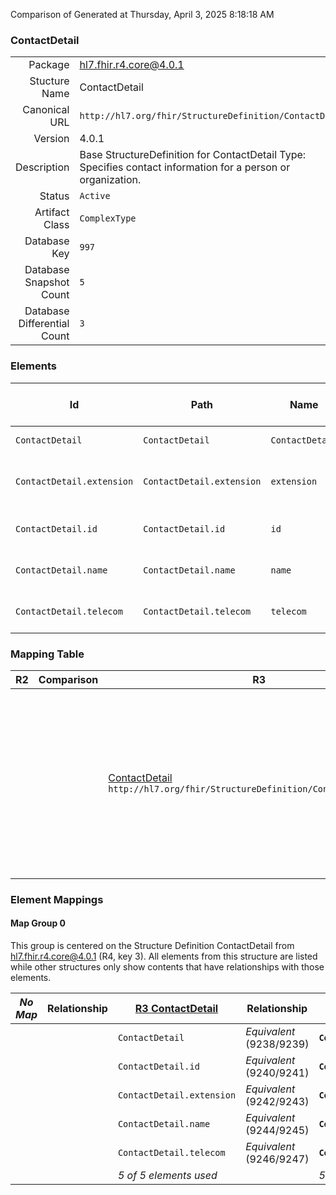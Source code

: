 Comparison of 
Generated at Thursday, April 3, 2025 8:18:18 AM

### ContactDetail

|      |     |
| ---: | --- |
| Package | hl7.fhir.r4.core@4.0.1 |
| Stucture Name | ContactDetail |
| Canonical URL | `http://hl7.org/fhir/StructureDefinition/ContactDetail` |
| Version | 4.0.1 |
| Description | Base StructureDefinition for ContactDetail Type: Specifies contact information for a person or organization. |
| Status | `Active` |
| Artifact Class | `ComplexType` |
| Database Key | `997` |
| Database Snapshot Count | `5` |
| Database Differential Count | `3` |

### Elements

| Id | Path | Name | Base Path | Short | Cardinality | Collated Type | Binding Strength | Binding Value Set |
| -- | ---- | ---- | --------- | ----- | ----------- | ------------- | ---------------- | ----------------- |
| `ContactDetail` | `ContactDetail` | `ContactDetail` | ContactDetail | Contact information | 0..* | ContactDetail |  |  |
| `ContactDetail.extension` | `ContactDetail.extension` | `extension` | Element.extension | Additional content defined by implementations | 0..* | Extension |  |  |
| `ContactDetail.id` | `ContactDetail.id` | `id` | Element.id | Unique id for inter-element referencing | 0..1 | id |  |  |
| `ContactDetail.name` | `ContactDetail.name` | `name` | ContactDetail.name | Name of an individual to contact | 0..1 | string |  |  |
| `ContactDetail.telecom` | `ContactDetail.telecom` | `telecom` | ContactDetail.telecom | Contact details for individual or organization | 0..* | ContactPoint |  |  |
### Mapping Table

| R2 | Comparison | R3 | Comparison | R4 | Comparison | R4B | Comparison | R5
| --- | --- | --- | --- | --- | --- | --- | --- | ---
| | | [ContactDetail](/docs/R3/ComplexTypes/ContactDetail.md)<br/> `http://hl7.org/fhir/StructureDefinition/ContactDetail\|3.0.2` | →→→→→→→<br/>`Equivalent`<br/>- DBKey: `388`<br/>- Reviewed: `n/a`<br/>- By: `n/a`<br/>→→→→→→→<hr/>←←←←←←←<br/>`Equivalent`<br/>- DBKey: `584`<br/>- Reviewed: `n/a`<br/>- By: `n/a`<br/>←←←←←←←| [ContactDetail](/docs/R4/ComplexTypes/ContactDetail.md)<br/> `http://hl7.org/fhir/StructureDefinition/ContactDetail\|4.0.1` | →→→→→→→<br/>`Equivalent`<br/>- DBKey: `1321`<br/>- Reviewed: `n/a`<br/>- By: `n/a`<br/>→→→→→→→<hr/>←←←←←←←<br/>`Equivalent`<br/>- DBKey: `1322`<br/>- Reviewed: `n/a`<br/>- By: `n/a`<br/>←←←←←←←| [ContactDetail](/docs/R4B/ComplexTypes/ContactDetail.md)<br/> `http://hl7.org/fhir/StructureDefinition/ContactDetail\|4.3.0` | →→→→→→→<br/>`Equivalent`<br/>- DBKey: `896`<br/>- Reviewed: `n/a`<br/>- By: `n/a`<br/>→→→→→→→<hr/>←←←←←←←<br/>`Equivalent`<br/>- DBKey: `1125`<br/>- Reviewed: `n/a`<br/>- By: `n/a`<br/>←←←←←←←| [ContactDetail](/docs/R5/ComplexTypes/ContactDetail.md)<br/> `http://hl7.org/fhir/StructureDefinition/ContactDetail\|5.0.0` 

### Element Mappings


#### Map Group 0

This group is centered on the Structure Definition ContactDetail from hl7.fhir.r4.core@4.0.1 (R4, key 3).
All elements from this structure are listed while other structures only show contents that have relationships with those elements.

| *No Map* | Relationship | [R3 ContactDetail](/docs/R3/ComplexTypes/ContactDetail.md)| Relationship | R4 ContactDetail| Relationship | [R4B ContactDetail](/docs/R4B/ComplexTypes/ContactDetail.md)| Relationship | [R5 ContactDetail](/docs/R5/ComplexTypes/ContactDetail.md)
| --- | --- | --- | --- | --- | --- | --- | --- | ---
| | | `ContactDetail`| _Equivalent_<br/>(9238/9239)| **`ContactDetail`**| _Equivalent_<br/>(20588/20589)| `ContactDetail`| _Equivalent_<br/>(35715/35716)| `ContactDetail`
| | | `ContactDetail.id`| _Equivalent_<br/>(9240/9241)| **`ContactDetail.id`**| _Equivalent_<br/>(20590/20591)| `ContactDetail.id`| _Equivalent_<br/>(35717/35718)| `ContactDetail.id`
| | | `ContactDetail.extension`| _Equivalent_<br/>(9242/9243)| **`ContactDetail.extension`**| _Equivalent_<br/>(20592/20593)| `ContactDetail.extension`| _Equivalent_<br/>(35719/35720)| `ContactDetail.extension`
| | | `ContactDetail.name`| _Equivalent_<br/>(9244/9245)| **`ContactDetail.name`**| _Equivalent_<br/>(20594/20595)| `ContactDetail.name`| _Equivalent_<br/>(35721/35722)| `ContactDetail.name`
| | | `ContactDetail.telecom`| _Equivalent_<br/>(9246/9247)| **`ContactDetail.telecom`**| _Equivalent_<br/>(20596/20597)| `ContactDetail.telecom`| _Equivalent_<br/>(35723/35724)| `ContactDetail.telecom`
| | | *5 of 5 elements used* | | *5 of 5 elements used* | | *5 of 5 elements used* | | *5 of 5 elements used* 

